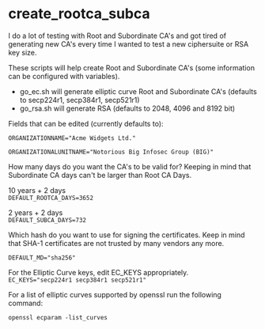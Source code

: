 # create_rootca_subca

I do a lot of testing with Root and Subordinate CA's and got tired of generating new CA's every time I wanted to test a new ciphersuite or RSA key size.

These scripts will help create Root and Subordinate CA's (some information can be configured with variables).

* go_ec.sh will generate elliptic curve Root and Subordinate CA's (defaults to secp224r1, secp384r1, secp521r1)
* go_rsa.sh will generate RSA (defaults to 2048, 4096 and 8192 bit)

Fields that can be edited (currently defaults to):

``
ORGANIZATIONNAME="Acme Widgets Ltd."  
``
 
``
ORGANIZATIONALUNITNAME="Notorious Big Infosec Group (BIG)"  
``

How many days do you want the CA's to be valid for? Keeping in mind that Subordinate CA days can't be larger than Root CA Days.

10 years + 2 days  
``
DEFAULT_ROOTCA_DAYS=3652  
``

2 years + 2 days  
``
DEFAULT_SUBCA_DAYS=732  
``

Which hash do you want to use for signing the certificates.
Keep in mind that SHA-1 certificates are not trusted by many vendors any more.  

``
DEFAULT_MD="sha256"  
``

For the Elliptic Curve keys, edit EC_KEYS appropriately.  
``
EC_KEYS="secp224r1 secp384r1 secp521r1"  
``

For a list of elliptic curves supported by openssl run the following command:

``
openssl ecparam -list_curves  
``




